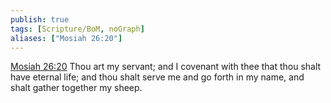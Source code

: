 ```yaml
---
publish: true
tags: [Scripture/BoM, noGraph]
aliases: ["Mosiah 26:20"]
---
```

[Mosiah 26:20](https://churchofjesuschrist.org/study/scriptures/bofm/mosiah/26?lang=eng&id=p20#p20) Thou art my servant; and I covenant with thee that thou shalt have eternal life; and thou shalt serve me and go forth in my name, and shalt gather together my sheep.
